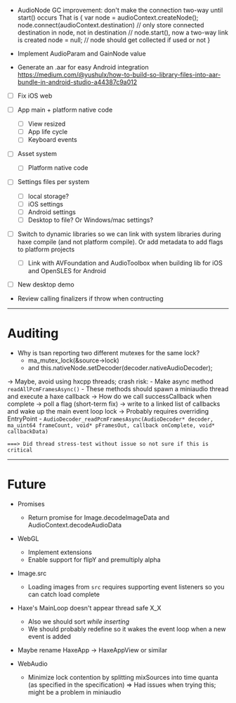 - AudioNode GC improvement: don't make the connection two-way until start() occurs
That is
{
    var node = audioContext.createNode();
    node.connect(audioContext.destination) // only store connected destination in node, not in destination
    // node.start(), now a two-way link is created
    node = null;
    // node should get collected if used or not
}

- Implement AudioParam and GainNode value

- Generate an .aar for easy Android integration
    https://medium.com/@yushulx/how-to-build-so-library-files-into-aar-bundle-in-android-studio-a44387c9a012

- [ ] Fix iOS web

- [ ] App main + platform native code
    - [ ] View resized
    - [ ] App life cycle
    - [ ] Keyboard events
- [ ] Asset system
    - [ ] Platform native code
- [ ] Settings files per system
    - [ ] local storage?
    - [ ] iOS settings
    - [ ] Android settings
    - [ ] Desktop to file? Or Windows/mac settings?
- [ ] Switch to dynamic libraries so we can link with system libraries during haxe compile (and not platform compile). Or add metadata to add flags to platform projects
    - [ ] Link with AVFoundation and AudioToolbox when building lib for iOS and OpenSLES for Android

- [ ] New desktop demo

- Review calling finalizers if throw when contructing


-----

# Auditing

- Why is tsan reporting two different mutexes for the same lock?
    - ma_mutex_lock(&source->lock) 
    - and this.nativeNode.setDecoder(decoder.nativeAudioDecoder);

-> Maybe, avoid using hxcpp threads; crash risk:
    - Make async method `readAllPcmFramesAsync()`
    - These methods should spawn a miniaudio thread and execute a haxe callback
        -> How do we call successCallback when complete
            -> poll a flag (short-term fix)
            -> write to a linked list of callbacks and wake up the main event loop lock
                -> Probably requires overriding EntryPoint 
        - `AudioDecoder_readPcmFramesAsync(AudioDecoder* decoder, ma_uint64 frameCount, void* pFramesOut, callback onComplete, void* callbackData)`

    ===> Did thread stress-test without issue so not sure if this is critical

-----

# Future

- Promises
    - Return promise for Image.decodeImageData and AudioContext.decodeAudioData

- WebGL
    - Implement extensions
    - Enable support for flipY and premultiply alpha

- Image.src
    - Loading images from `src` requires supporting event listeners so you can catch load complete

- Haxe's MainLoop doesn't appear thread safe X_X
    - Also we should sort _while inserting_ 
    - We should probably redefine so it wakes the event loop when a new event is added

- Maybe rename HaxeApp -> HaxeAppView or similar

- WebAudio
    - Minimize lock contention by splitting mixSources into time quanta (as specified in the specification)
        => Had issues when trying this; might be a problem in miniaudio
